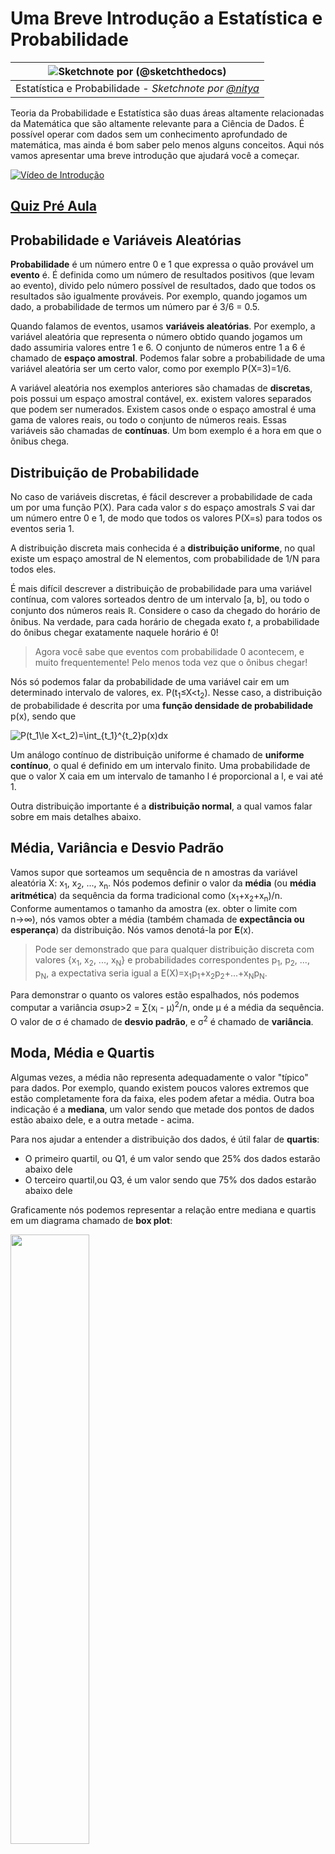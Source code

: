 # Uma Breve Introdução a Estatística e Probabilidade

|![ Sketchnote por [(@sketchthedocs)](https://sketchthedocs.dev) ](../../../sketchnotes/04-Statistics-Probability.png)|
|:---:|
| Estatística e Probabilidade - _Sketchnote por [@nitya](https://twitter.com/nitya)_ |

Teoria da Probabilidade e Estatística são duas áreas altamente relacionadas da Matemática que são altamente relevante para a Ciência de Dados. É possível operar com dados sem um conhecimento aprofundado de matemática, mas ainda é bom saber pelo menos alguns conceitos. Aqui nós vamos apresentar uma breve introdução que ajudará você a começar.

[![Vídeo de Introdução](../images/video-prob-and-stats.png)](https://youtu.be/Z5Zy85g4Yjw)


## [Quiz Pré Aula](https://red-bay-0a991ec0f.1.azurestaticapps.net/quiz/6)

## Probabilidade e Variáveis Aleatórias

**Probabilidade** é um número entre 0 e 1 que expressa o quão provável um **evento** é. É definida como um número de resultados positivos (que levam ao evento), divido pelo número possível de resultados, dado que todos os resultados são igualmente prováveis. Por exemplo, quando jogamos um dado, a probabilidade de termos um número par é 3/6 = 0.5.

Quando falamos de eventos, usamos **variáveis aleatórias**. Por exemplo, a variável aleatória que representa o número obtido quando jogamos um dado assumiria valores entre 1 e 6. O conjunto de números entre 1 a 6 é chamado de **espaço amostral**. Podemos falar sobre a probabilidade de uma variável aleatória ser um certo valor, como por exemplo P(X=3)=1/6.

A variável aleatória nos exemplos anteriores são chamadas de **discretas**, pois possui um espaço amostral contável, ex. existem valores separados que podem ser numerados. Existem casos onde o espaço amostral é uma gama de valores reais, ou todo o conjunto de números reais. Essas variáveis são chamadas de **contínuas**. Um bom exemplo é a hora em que o ônibus chega.

## Distribuição de Probabilidade

No caso de variáveis discretas, é fácil descrever a probabilidade de cada um por uma função P(X). Para cada valor *s* do espaço amostrals *S* vai dar um número entre 0 e 1, de modo que todos os valores P(X=s) para todos os eventos seria 1.

A distribuição discreta mais conhecida é a **distribuição uniforme**, no qual existe um espaço amostral de N elementos, com probabilidade de 1/N para todos eles.

É mais difícil descrever a distribuição de probabilidade para uma variável contínua, com valores sorteados dentro de um intervalo [a, b], ou todo o conjunto dos números reais &Ropf;. Considere o caso da chegado do horário de ônibus. Na verdade, para cada horário de chegada exato $t$, a probabilidade do ônibus chegar exatamente naquele horário é 0!

> Agora você sabe que eventos com probabilidade 0 acontecem, e muito frequentemente! Pelo menos toda vez que o ônibus chegar!

Nós só podemos falar da probabilidade de uma variável cair em um determinado intervalo de valores, ex. P(t<sub>1</sub>&le;X&lt;t<sub>2</sub>). Nesse caso, a distribuição de probabilidade é descrita por uma **função densidade de probabilidade** p(x), sendo que

![P(t_1\le X<t_2)=\int_{t_1}^{t_2}p(x)dx](..//images/probability-density.png)

Um análogo contínuo de distribuição uniforme é chamado de **uniforme contínuo**, o qual é definido em um intervalo finito. Uma probabilidade de que o valor X caia em um intervalo de tamanho l é proporcional a l, e vai até 1.

Outra distribuição importante é a **distribuição normal**, a qual vamos falar sobre em mais detalhes abaixo.

## Média, Variância e Desvio Padrão

Vamos supor que sorteamos um sequência de n amostras da variável aleatória X: x<sub>1</sub>, x<sub>2</sub>, ..., x<sub>n</sub>. Nós podemos definir o valor da **média** (ou **média aritmética**) da sequência da forma tradicional como (x<sub>1</sub>+x<sub>2</sub>+x<sub>n</sub>)/n. Conforme aumentamos o tamanho da amostra (ex. obter o limite com n&rarr;&infin;), nós vamos obter a média (também chamada de **expectância ou esperança**) da distribuição. Nós vamos denotá-la por **E**(x).

> Pode ser demonstrado que para qualquer distribuição discreta com valores {x<sub>1</sub>, x<sub>2</sub>, ..., x<sub>N</sub>} e probabilidades correspondentes p<sub>1</sub>, p<sub>2</sub>, ..., p<sub>N</sub>, a expectativa seria igual a E(X)=x<sub>1</sub>p<sub>1</sub>+x<sub>2</sub>p<sub>2</sub>+...+x<sub>N</sub>p<sub>N</sub>.

Para demonstrar o quanto os valores estão espalhados, nós podemos computar a variância &sigma;sup>2</sup> = &sum;(x<sub>i</sub> - &mu;)<sup>2</sup>/n, onde &mu; é a média da sequência. O valor de &sigma; é chamado de **desvio padrão**, e &sigma;<sup>2</sup> é chamado de **variância**.

## Moda, Média e Quartis

Algumas vezes, a média não representa adequadamente o valor "típico" para dados. Por exemplo, quando existem poucos valores extremos que estão completamente fora da faixa, eles podem afetar a média. Outra boa indicação é a **mediana**, um valor sendo que metade dos pontos de dados estão abaixo dele, e a outra metade - acima.

Para nos ajudar a entender a distribuição dos dados, é útil falar de **quartis**:

* O primeiro quartil, ou Q1, é um valor sendo que 25% dos dados estarão abaixo dele
* O terceiro quartil,ou Q3, é um valor sendo que 75% dos dados estarão abaixo dele

Graficamente nós podemos representar a relação entre mediana e quartis em um diagrama chamado de **box plot**:

<img src="../images/boxplot_explanation.png" width="50%"/>

Nós também podemos computar o **intervalo interquartil** IQR=Q3-Q1, e os tão chamados **outliers** - valores que se localizam fora dos limites [Q1-1.5*IQR,Q3+1.5*IQR].

Para distribuições finitas que contenham um pequeno número de valores positivos, um bom valor "típico" é aquele que aparece mais frequentemente, que é chamado de **moda**. Geralmente é aplicado para dados categóricos, como cores. Considere uma situação onde nós temos dois grupos de pessoas - alguns preferem fortemente vermelho, enquanto outros preferem azul. Se atribuirmos números a cores, o valor médio para uma cor favorita estaria em algum lugar entre o espectro laranja-verde, o que não indica, de fato, a preferência de nenhum grupo. No entanto, a moda seria ou uma das cores, ou ambas as cores, se os números de pessoas que votaram para elas fossem iguais (nesse caso nós chamamos a amostra de **multimodal**).
## Dados do Mundo Real

Quando analisamos dados da vida real, eles normalmente não são variáveis aleatórias como tal, no sentido de que não realizamos experimentos com resultado desconhecido. Por exemplo, considere um time de jogadores de baseball, e os seus dados corporais, como altura, peso e idade. Esses númerps não são exatamente aleatórios, mas nós podemos aplicar os mesmos conceitos matemáticos. Por exemplo, a sequência da altura das pessoas pode ser considerada uma sequência de valores sortidos de alguma variável aleatória. Abaixo  está a sequência de pesos de jogadores reais da [Major League Baseball](http://mlb.mlb.com/index.jsp), retirados [desse dataset](http://wiki.stat.ucla.edu/socr/index.php/SOCR_Data_MLB_HeightsWeights) (para a sua conveniência, apenas os primeiros 20 valores são mostrados):

```
[180.0, 215.0, 210.0, 210.0, 188.0, 176.0, 209.0, 200.0, 231.0, 180.0, 188.0, 180.0, 185.0, 160.0, 180.0, 185.0, 197.0, 189.0, 185.0, 219.0]
```

> **Nota**: Para ver o exemplo de trabalhar com esse dataset, olhe o [notebook](../notebook.ipynb). Existe também um número de desafios nessa aula, e você pode completá-los adicionando alguns códigos nesse notebook. Se você não tem certeza de como operar os dados, não se preocupe - nós vamos voltar a trabalhar com dados usando Python em um outro momento. Se você não sabe como rodar código no Jupyter Notebook, dê uma olhada [neste artigo](https://soshnikov.com/education/how-to-execute-notebooks-from-github/).

Aqui está o box plot mostrando a média, mediana e quartis para os nossos dados:

![Box Plot dos Pesos](../images/weight-boxplot.png)

Já que os nossos dados possuem informação de **posições** diferentes dos jogadores, nós podemos fazer o box plot baseado nas posições - permitirá a gente ter uma ideia de como os valores dos parâmetros mudam conforme diferentes posições. Agora vamos considerar a altura:

![Box plot por posição](../images/boxplot_byrole.png)

Esse diagrama sugere que, em média, a altura do jogador na primeira base é maior do que a altura dos jogadores na segunda base. Mais tarde nessa aula nós vamos aprender como podemos testar essa hipótese mais formalmente, e como demonstrar que o nosso dado é estatisticamente significante para mostrar isso.

> Quando trabalhando com dados do mundo real, nós assumimos que todos os pontos de dados são amostras sortidas de alguma distribuição de probabilidade. Essa suposição permite que a gente aplica técnicas de aprendizado de máquina e contrua modelos preditivos que funcionam.

Para ver qual a distribuição dos nossos dados é, nós podemos "plotar" um gráfico chamado de **histograma**. O eixo x seria um número de diferentes intervalos de valores para peso (chamados de **grupos** (bins)), e o eixo vertical mostrari o número de vezes que a amostra da nossa variável aleatória estava dentro do intervalo dado.

![Histogram de dados do mundo real](../images/weight-histogram.png)

A partir desse histograma você pode ver que todos os valores estão centrados ao redor de uma certa média de peso, e quanto mais longe nós formos - menos pesos desse valor são encotnrados. Ex. é muito improvável que o peso de um jogador de baseball seja muito diferente da média de pesos. Variância dos pesos mostram até que pontos os pesos tendem a diferir da média.

> Se nós pegarmos os pesos de outras pessoas, não da liga de baseball, a distribuição provavelmente será diferente. No entante, a forma da distribuição será a mesma, mas a média e a variância iria mudar. Então, se treinarmos o modelo nos jogadores de baseball, provavelmente teremos resultados errados quando aplicado em estudantes de uma universidade, pois a distribuição subjacente é diferente.
## Distribuição Normal

A distribuição de pesos que vimos acima é bem típica, e muitas medidas do mundo real seguem o mesmo tipo de distribuição, mas com médias e variâncias diferentes. Essa distribuição é chamada de **distribuição normal**, e possui um papel importante na estatística.

Usar distribuição normal é uma forma correta de gerar pesos aleatórios para potenciais jogadores de baseball. Uma vez que sabemos a média de pesso `mean` e desvio padrão `std`, nós podemos gerar 1000 amostras de peso da seguinte forma:
```python
samples = np.random.normal(mean,std,1000)
``` 

Se "plotarmos" o histograma das amostras geradas nós vamos ver a figura bem similar com a mostrada acima. Se aumentarmos o número de amostrar e o número de grupos (bins), nós podemos gerar a figura de uma distribuição normal que é mais perto do ideal:

![Distribuição Normal com mean=0 (média) e std.dev=1 (desvio padrão)](../images/normal-histogram.png)

*Distribuição Normal com mean=0 e std.dev=1*

## Intervalos de Confiânça

Quando falamos sobre os pesos de jogadores de baseball, nós assumimos que existem certas **variáveis aleatórias W** que correspondem a distribuição de probabilidade ideal dos pesos de todos os jogadores de baseball (chamados de **população (population)**). Nossa sequência de pesos correspondem a um subset de todos os jogadores que chamamos de **amostra**. Uma questão interessante é, nós podemos saber os parâmetros da distribuição W, ex. média e variância de uma população?

A resposta mais fácil seria calcular média e variância da nossa amostra. No entante, pode acontecer que nossa amostra aleatória não representa precisamente a população completa. Portanto faz sentido falar sobre **intervalos de confiança**.

> **Intervalo de confiança** é a estimação da média verdadeira de uma população dada a nossa amostra, que é precisa é uma certa probabilidade (ou **nível de confiança**).

Suponha que temos uma amostra X<sub>1</sub>, ..., X<sub>n</sub> da nossa distribuição. Cada vez que sorteamos uma amostra da nossa distribuição, nós acabaríamos com diferentes valores de média &mu;. Portanto &mu; pode ser considerado uma variável aleatória. Um **intervalo de confiança** com confiança p é um par de valores (L<sub>p</sub>,R<sub>p</sub>), de forma que **P**(L<sub>p</sub>&leq;&mu;&leq;R<sub>p</sub>) = p, ex. a probabilidade da média medida estar dentro do intervalo igual a p.

Vai além da nossa pequena introdução discutir detalhadamente como esses intervalos de confiança são calculados. Mais detalhes podem ser encontrados [na Wikipedia](https://en.wikipedia.org/wiki/Confidence_interval). Resumidamente, nós definimos a distribuição da média da amostra computada em relação a média verdadeira da população, que é chamada de **distribuiçao student (student distribution)**.

> **Fato interessante**: distribuição Student é nomeada em homenagem ao matemático William Sealy Gosset, que publicou seu artigo com o pseudônimo "Student". Ele trabalhou na cervejaria Guinness, e, de acordo com uma das versões, seu empregador não queria que o público geral soubesse que eles estavam usando testes estatísticos para determinar a qualidade de materiais brutos.

Se nós quiséssemos estimar a média &mu; da nossa população com confiança p, nós precisamos pegar *percentil número (1-p)/2 ((1-p)/2-th percentile)* de uma distribuição Student A, que pode ser coletada de tabelas, ou computadores usando alguma função imbutida de uma software de estatística (ex. Python, R, etc.). Então o intervalo &mu; seria dados por X&pm;A*D/&radic;n, onde X é a média obtida da amostra, D é o desvio padrão.

> **Nota**: Nós também omitimos a discussão de um conceito importante de [degrees of freedom (graus de liberdade)](https://en.wikipedia.org/wiki/Degrees_of_freedom_(statistics)), que é importante em relação a distribuição Student. Você pode dar uma olhada em livros mais completos sobre estatísticas para entender esse conceito mais profundadamente.

Um exemplo para calcular o intervalo de confiança para pesos e alturas é dado no [notebook](../notebook.ipynb).

| p | Weight mean |
|-----|-----------|
| 0.85 | 201.73±0.94 |
| 0.90 | 201.73±1.08 |
| 0.95 | 201.73±1.28 |

Perceba que quanto maior é a probabilidade da confiança, mais amplo é o intervalo de confiança.

## Testando Hipóteses
No nosso dataset de jogadores de baseball, existem diferentes posições, as quais podem ser sumarizadas abaixo (olhe o [notebook](../notebook.ipynb) para ver como essa tabela pode ser calculada):

| Role | Height | Weight | Count |
|------|--------|--------|-------|
| Catcher | 72.723684 | 204.328947 | 76 |
| Designated_Hitter | 74.222222 | 220.888889 | 18 |
| First_Baseman | 74.000000 | 213.109091 | 55 |
| Outfielder | 73.010309 | 199.113402 | 194 |
| Relief_Pitcher | 74.374603 | 203.517460 | 315 |
| Second_Baseman | 71.362069 | 184.344828 | 58 |
| Shortstop | 71.903846 | 182.923077 | 52 |
| Starting_Pitcher | 74.719457 | 205.163636 | 221 |
| Third_Baseman | 73.044444 | 200.955556 | 45 |

Nós podemos ver que a média das alturas dos jogadores na primeira base é maior que a dos jogadores na segunda base. Portanto, nós podemos ser tentados a concluir que **jogadores da primeira base é maior que os da segunda base**.

> Essa afirmação é chamada de **uma hipótese**, pois nós não sabemos se é verdade ou não.

No entanto, nem sempre é óbvio fazer essa conclusão. A partir da discussão acima nós sabemos que cada média tem um intervalo de confiança associado, e portante esse diferença pode ser apenas um erro estatístico. Nós precisamos de formas mais formais de testar nossa hipótes.

Vamos computar o intervalo de confiança separadamente para as alturas dos jogadores na primeira base e dos jogadores da segunda base:

| Confidence | First Basemen | Second Basemen |
|------------|---------------|----------------|
| 0.85 | 73.62..74.38 | 71.04..71.69 |
| 0.90 | 73.56..74.44 | 70.99..71.73 |
| 0.95 | 73.47..74.53 | 70.92..71.81 |

Nós podemos ver que sobre nenhuma confiança os intervalos se sobrepõem. Isso prova a nossa hipótese de que os jogador na primeira base são mais altos que os jogadores da segunda base.

Mais formalmente, o problema que estamos resolvendo é ver se **duas distribuições de probabilidades são as mesmas**, ou se pelo menos possuem os mesmos parâmetros. Dependendo da distribuição, nós precisamos usar diferentes testes para isso. Se nós soubermos que a nossa distribuição é normal, nós podemos aplicar **[Teste t de Student (Student t-test)](https://en.wikipedia.org/wiki/Student%27s_t-test)**.

No teste t de Student, nós computamos o **valor t**, que indica a diferença entre a média, levando em conta a variância. É demonstrado que o valor t segue a **distribuição student**, o que nos permite ter o valor limite para um determinado nível de confiança **p** (isso pode ser computado, ou procurado nas tabelas numéricas). Nós então comparamos o valor t para esse limite para aprovar ou rejeitar a hipótese

Em Python, nós podemos usar o pacote **SciPy**, o qual inclui a função `ttest_ind` (e mais funções estatísticas!). Ela computa o valor t para a gente, e também faz a pesquisa inversa do valor de confiança p, para que podemos apenas olhar para a confiança para chegarmos a uma conclusão.

Por exemplo, nossa comparação entre alturas dos jogadores da primeira base e da segunda base nos dá o seguinte resultado:
```python
from scipy.stats import ttest_ind

tval, pval = ttest_ind(df.loc[df['Role']=='First_Baseman',['Height']], df.loc[df['Role']=='Designated_Hitter',['Height']],equal_var=False)
print(f"T-value = {tval[0]:.2f}\nP-value: {pval[0]}")
```
```
T-value = 7.65
P-value: 9.137321189738925e-12
```
No nosso caso, o valor p é bem baixo, o que significa que existem fortes evidências que confirmam que os jogadores da primeira base são maiores.

Existe também outros tipos diferentes de hipótes que podemos querer testar, por exemplo:
* Provar que uma dada amostra segue alguma distribuição. No nosso caso nós assumimos que alturas são normalmente distribuídas, mas isso precisa de verificação estatística formal.
* Provar que uma valor média de uma amostra corresponde a algum valor predefinido
* Comparar as médias de um número de amostras (ex. qual é a diferença em níveis de felicidade entre diferentes faixas etárias)

## Lei dos Números Grandes e Teorema do Limite Central

Uma das razões pelo qual a distribuição normal é tão importante é a tão chamada **teorema do limite central**. Vamos supor que temos uma grande amostra de N valores independentes X<sub>1</sub>, ..., X<sub>N</sub>, amostrado de qualquer distribuição com média &mu; e variância &sigma;<sup>2</sup>. Então, para N suficientemente grande (em outras palavras, quando N&rarr;&infin;), a média &Sigma;<sub>i</sub>X<sub>i</sub> seria normalmente distribuída, com média &mu; e variância &sigma;<sup>2</sup>/N.

> Outra forma de interpretar o teorema do limite central é dizer que independentemente da distribuição, quando você computa a média da soma de quaisquer valores de variável aleatória você acabará com uma distribuição normal.

A partir do teorema do limite central também segue que, quando when N&rarr;&infin;, a probabilidade da média da amostra ser igual a &mu; se torna 1. Isso é conhecido como a **lei dos números grandes**.

## Covariância e Correlação

Uma das coisas que Ciência dos Dados faz é encontrar relações entre dados. Nós dizemos que duas sequências **correlacionam** quando elas exibem um comportamento similar ao mesmo tempo, ex. eles sobem/caem simultâneamente, ou uma sequência sobe enquanto a outra desce e vice-versa. Em outras palavras, aparenta ter algum tipo de relaçõa entre as duas sequências.

> Correlação não necessariamente indica uma relação causal entre duas sequências; algumas vezes ambas as variáveis podem depender de alguma causa externa, or pode ser puramente uma coincidência que duas sequências se relacionem. No entanto, uma forte correlaçõe matemática é um bom indício

 Matematicamente, o conceito principal que mostra uma relações entre duas variávies aleatórias é **covariância**, que é computada da seguinte forma: Cov(X,Y) = **E**\[(X-**E**(X))(Y-**E**(Y))\]. Nós computamos o desvio de ambas as variáveis em relação a média, e então o produto desses desvios. Se ambas as variáveis desviam juntas, o produto seria sempre um valor positivo, que resulta em uma covariância positiva. Se ambas as variáveis desviam de forma não sincronizadas (ex. uma está abaixo da média enquanto outra está acima), nós sempre vamos ter números negativos, que resulta em uma covariância negativa. Se os desvios não são dependentes, eles sempre vão resultar em quase zero.

O valor absoluto da  covariância não nos informa o quão grande a correlação é, pois depende da magnitude dos valores reais. Para normalizar isso, nós podemos dividir a covariância pelo desvio padrão de ambas as variáveis, para conseguirmos a **correlação**. O bom é que a correlação sempre vai estar na faixa de [-1, 1], onde 1 indica uma forte correlaçao positiva entre os valores, -1 - forte correlação negativa, e 0 - nenhuma correlação (variáveis são independentes).

**Exemplo**: Nós podemos computar a correlação entre pesos e alturas de jogadores de baseball do dataset mencionado acima:
```python
print(np.corrcoef(weights,heights))
```
Como resultado, temos uma **matriz de correlação** como essa:
```
array([[1.        , 0.52959196],
       [0.52959196, 1.        ]])
```

> Matriz de correlação C pode ser computada para qualquer número de sequências de input S<sub>1</sub>, ..., S<sub>n</sub>. O valor de C <sub>ij</sub> é a correlação entre S<sub>i</sub> e S<sub>j</sub>, e elementos diagonais são sempre 1 (o que também é uma auto-correlação de S<sub>i</sub>).

No nosso caso, o valor 0.53 indica que existe alguma correlação entre peso e altura de uma pessoa. Nós podemos fazer um gráfico de pontos de um valor contra o outro para ver a relação visualmente:

![Relação entre peso e altura](../images/weight-height-relationship.png)

> Mais exemplos de correlação e covariância podem ser encontrados no [notebook](../notebook.ipynb).

## Conclusão

Nessa seção nós aprendemos:
* propriedades estatísticas básicas dos dados, como média, variância, moda e quartis
* diferentes distribuições para variáveis aleatórias, incluindo distribuição normal
* como encontrar a correlação entre propriedades diferentes
* como usar aparelhos de som de matemática e estatística para provar algumas hipóteses,
* como computar intervalos de confiância para variáveis aleatórias dado uma amostra de dados

Enquanto essa definitivamente não é uma lista exaustiva de tópicos que existem dentro de probabilidade e estatística, deve ser o suficiente para você começar bem esse curso.

## 🚀 Desafio

Use o código de exemplo no notebook para testar outras hipóteses que:
1. Jogadores na primeira base e mais velhos que jogadores na segunda base
2. Jogadores na primeira base e mais altos que jogadores na terceira base
3. Interbases (Shortstops) são maiores que jogadores na segunda base

## [Quis Pós Aula](https://red-bay-0a991ec0f.1.azurestaticapps.net/quiz/7)

## Revisão e Autoestudo

Probabilidade e estatística é um tópico muito amplo que merece um curso próprio. Se você está interessado em aprofundar a teoria, talvez você queira continuar lendo alguns dos seguintes livros:

1. [Carlos Fernanderz-Granda](https://cims.nyu.edu/~cfgranda/) da Universidade de Nova Iorque (New York University) tem boas notas de aula [Probability and Statistics for Data Science](https://cims.nyu.edu/~cfgranda/pages/stuff/probability_stats_for_DS.pdf) (disponíveis online)
1. [Peter and Andrew Bruce. Estatística prática para Cientistas de Dados (Practical Statistics for Data Scientists).](https://www.oreilly.com/library/view/practical-statistics-for/9781491952955/) [[sample code in R](https://github.com/andrewgbruce/statistics-for-data-scientists)]. 
1. [James D. Miller. Estatística para Ciência de Dados (Statistics for Data Science)](https://www.packtpub.com/product/statistics-for-data-science/9781788290678) [[sample code in R](https://github.com/PacktPublishing/Statistics-for-Data-Science)]

## Tarefa

[Small Diabetes Study (Pequeno Estudo de Diabetes)](assignment.pt-br.md)

## Créditos

Essa aula foi autorada com ♥️ por [Dmitry Soshnikov](http://soshnikov.com)
